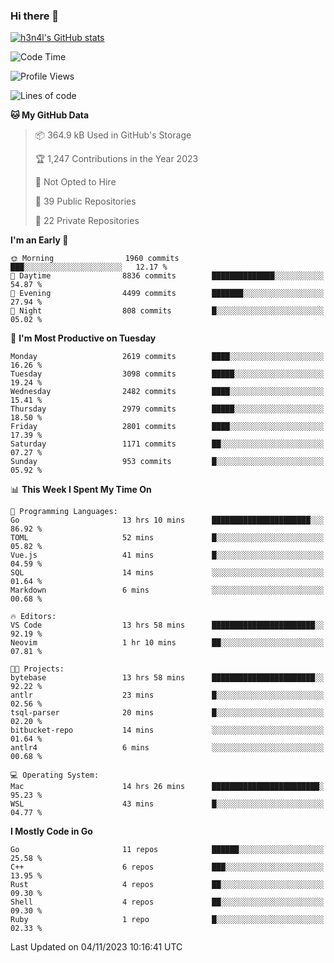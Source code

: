 ### Hi there 👋

[![h3n4l's GitHub stats](https://github-readme-stats.vercel.app/api?username=h3n4l&count_private=true&show_icons=true&theme=radical)](https://github.com/h3n4l/github-readme-stats)

<!--START_SECTION:waka-->
![Code Time](http://img.shields.io/badge/Code%20Time-1%2C672%20hrs%2020%20mins-blue)

![Profile Views](http://img.shields.io/badge/Profile%20Views-0-blue)

![Lines of code](https://img.shields.io/badge/From%20Hello%20World%20I%27ve%20Written-4.2%20million%20lines%20of%20code-blue)

**🐱 My GitHub Data** 

> 📦 364.9 kB Used in GitHub's Storage 
 > 
> 🏆 1,247 Contributions in the Year 2023
 > 
> 🚫 Not Opted to Hire
 > 
> 📜 39 Public Repositories 
 > 
> 🔑 22 Private Repositories 
 > 
**I'm an Early 🐤** 

```text
🌞 Morning                1960 commits        ███░░░░░░░░░░░░░░░░░░░░░░   12.17 % 
🌆 Daytime                8836 commits        ██████████████░░░░░░░░░░░   54.87 % 
🌃 Evening                4499 commits        ███████░░░░░░░░░░░░░░░░░░   27.94 % 
🌙 Night                  808 commits         █░░░░░░░░░░░░░░░░░░░░░░░░   05.02 % 
```
📅 **I'm Most Productive on Tuesday** 

```text
Monday                   2619 commits        ████░░░░░░░░░░░░░░░░░░░░░   16.26 % 
Tuesday                  3098 commits        █████░░░░░░░░░░░░░░░░░░░░   19.24 % 
Wednesday                2482 commits        ████░░░░░░░░░░░░░░░░░░░░░   15.41 % 
Thursday                 2979 commits        █████░░░░░░░░░░░░░░░░░░░░   18.50 % 
Friday                   2801 commits        ████░░░░░░░░░░░░░░░░░░░░░   17.39 % 
Saturday                 1171 commits        ██░░░░░░░░░░░░░░░░░░░░░░░   07.27 % 
Sunday                   953 commits         █░░░░░░░░░░░░░░░░░░░░░░░░   05.92 % 
```


📊 **This Week I Spent My Time On** 

```text
💬 Programming Languages: 
Go                       13 hrs 10 mins      ██████████████████████░░░   86.92 % 
TOML                     52 mins             █░░░░░░░░░░░░░░░░░░░░░░░░   05.82 % 
Vue.js                   41 mins             █░░░░░░░░░░░░░░░░░░░░░░░░   04.59 % 
SQL                      14 mins             ░░░░░░░░░░░░░░░░░░░░░░░░░   01.64 % 
Markdown                 6 mins              ░░░░░░░░░░░░░░░░░░░░░░░░░   00.68 % 

🔥 Editors: 
VS Code                  13 hrs 58 mins      ███████████████████████░░   92.19 % 
Neovim                   1 hr 10 mins        ██░░░░░░░░░░░░░░░░░░░░░░░   07.81 % 

🐱‍💻 Projects: 
bytebase                 13 hrs 58 mins      ███████████████████████░░   92.22 % 
antlr                    23 mins             █░░░░░░░░░░░░░░░░░░░░░░░░   02.56 % 
tsql-parser              20 mins             █░░░░░░░░░░░░░░░░░░░░░░░░   02.20 % 
bitbucket-repo           14 mins             ░░░░░░░░░░░░░░░░░░░░░░░░░   01.64 % 
antlr4                   6 mins              ░░░░░░░░░░░░░░░░░░░░░░░░░   00.68 % 

💻 Operating System: 
Mac                      14 hrs 26 mins      ████████████████████████░   95.23 % 
WSL                      43 mins             █░░░░░░░░░░░░░░░░░░░░░░░░   04.77 % 
```

**I Mostly Code in Go** 

```text
Go                       11 repos            ██████░░░░░░░░░░░░░░░░░░░   25.58 % 
C++                      6 repos             ███░░░░░░░░░░░░░░░░░░░░░░   13.95 % 
Rust                     4 repos             ██░░░░░░░░░░░░░░░░░░░░░░░   09.30 % 
Shell                    4 repos             ██░░░░░░░░░░░░░░░░░░░░░░░   09.30 % 
Ruby                     1 repo              █░░░░░░░░░░░░░░░░░░░░░░░░   02.33 % 
```




 Last Updated on 04/11/2023 10:16:41 UTC
<!--END_SECTION:waka-->

